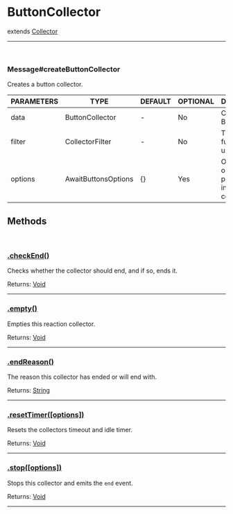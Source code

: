 # ButtonCollector

extends [Collector]()

<hr>
<br>


### Message#createButtonCollector

Creates a button collector.

|PARAMETERS|TYPE|DEFAULT|OPTIONAL|DESCRIPTION|
|--- |--- |--- |--- |--- |
|data|ButtonCollector|-|No|Collects Buttons.|
|filter|CollectorFilter|-|No|The filter function to use.|
|options|AwaitButtonsOptions|{}|Yes|Optional options to pass to the internal collector.|

## Methods

<br>



### [.checkEnd()](https://discord.js.org/#/docs/main/stable/class/ReactionCollector?scrollTo=stop)

Checks whether the collector should end, and if so, ends it.

Returns: [Void](https://developer.mozilla.org/en-US/docs/Web/JavaScript/Reference/Operators/void)

-----

### [.empty()](https://discord.js.org/#/docs/main/stable/class/ReactionCollector?scrollTo=empty)

Empties this reaction collector.

Returns: [Void](https://developer.mozilla.org/en-US/docs/Web/JavaScript/Reference/Operators/void)

---

### [.endReason()](https://discord.js.org/#/docs/main/stable/class/ReactionCollector?scrollTo=endReason)

The reason this collector has ended or will end with.

Returns: [String](https://developer.mozilla.org/en-US/docs/Web/JavaScript/Reference/Global_Objects/String)

---

### [.resetTimer([options])](https://discord.js.org/#/docs/main/stable/class/ReactionCollector?scrollTo=resetTimer)

Resets the collectors timeout and idle timer.

Returns: [Void](https://developer.mozilla.org/en-US/docs/Web/JavaScript/Reference/Operators/void)

---

### [.stop([options])](https://discord.js.org/#/docs/main/stable/class/ReactionCollector?scrollTo=stop)

Stops this collector and emits the `end` event.

Returns: [Void](https://developer.mozilla.org/en-US/docs/Web/JavaScript/Reference/Operators/void)

---
